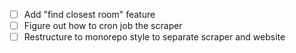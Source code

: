 - [ ] Add "find closest room" feature
- [ ] Figure out how to cron job the scraper
- [ ] Restructure to monorepo style to separate scraper and website